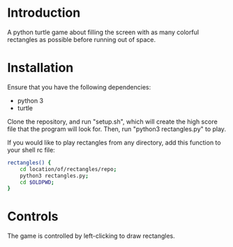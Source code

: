 # Introduction

A python turtle game about filling the screen with as many colorful rectangles
as possible before running out of space.

# Installation

Ensure that you have the following dependencies:
* python 3
* turtle

Clone the repository, and run "setup.sh", which will create the high score
file that the program will look for. Then, run "python3 rectangles.py" to play.

If you would like to play rectangles from any directory, add this function
to your shell rc file:

```sh
rectangles() {
	cd location/of/rectangles/repo;
	python3 rectangles.py;
	cd $OLDPWD;
}
```
# Controls

The game is controlled by left-clicking to draw rectangles.

